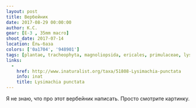 ```yaml
---
layout: post
title: Вербейник
date: 2017-08-29 00:00:00
author: К.С.
gear: [E-3 , 35mm macro]
shoot_date: 2017-07-14
location: Ёль-база
colors: ['0a1704', '948901']
tags: [plantae, tracheophyta, magnoliopsida, ericales, primulaceae, lysimachia, lysimachia punctata]
links:
  -
    href: http://www.inaturalist.org/taxa/51808-Lysimachia-punctata
    info: inat
    title: Lysimachia punctata
---
```

Я не знаю, что про этот вербейник написать. Просто смотрите картинку.
